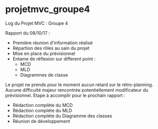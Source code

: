 # projetmvc_groupe4




Log du Projet MVC : Groupe 4



Rapport du 08/10/17 :

  - Première réunion d'information réalisé
  - Répartion des rôles au sain du projet
  - Mise en place du prévisionnel
  - Entame de réflexion sur different point :
      - MCD
      - MLD
      - Diagrammes de classe

Le projet ne prends pour le moment aucun retard sur le rétro-planning.
Aucune difficulté majeur rencontrée potentiellement modificateur du prévisionnel.
Etape à accomplir pour le prochain rapport :
  - Rédaction complète du MCD
  - Rédaction complète du MLD
  - Rédaction complète du Diagramme des classes
  - Réunion de développement
